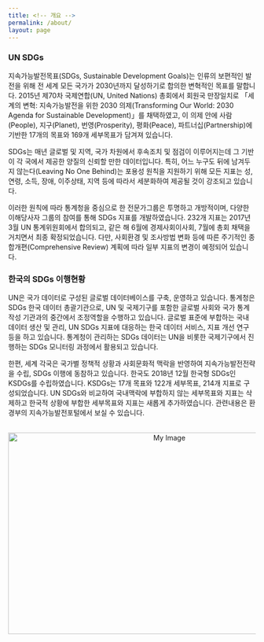 ```yaml
---
title: <!-- 개요 -->
permalink: /about/
layout: page
---
```


### UN SDGs

지속가능발전목표(SDGs, Sustainable Development Goals)는 인류의 보편적인 발전을 위해 전 세계 모든 국가가 2030년까지 달성하기로 합의한 변혁적인 목표를 말합니다. 2015년 제70차 국제연합(UN, United Nations) 총회에서 회원국 만장일치로 「세계의 변혁: 지속가능발전을 위한 2030 의제(Transforming Our World: 2030 Agenda for Sustainable Development)」를 채택하였고, 이 의제 안에 사람(People), 지구(Planet), 번영(Prosperity), 평화(Peace), 파트너십(Partnership)에 기반한 17개의 목표와 169개 세부목표가 담겨져 있습니다. 

SDGs는 매년 글로벌 및 지역, 국가 차원에서 후속조치 및 점검이 이루어지는데 그 기반이 각 국에서 제공한 양질의 신뢰할 만한 데이터입니다. 특히, 어느 누구도 뒤에 남겨두지 않는다(Leaving No One Behind)는 포용성 원칙을 지원하기 위해 모든 지표는 성, 연령, 소득, 장애, 이주상태, 지역 등에 따라서 세분화하여 제공될 것이 강조되고 있습니다. 

이러한 원칙에 따라 통계청을 중심으로 한 전문가그룹은 투명하고 개방적이며, 다양한 이해당사자 그룹의 참여를 통해 SDGs 지표를 개발하였습니다. 232개 지표는 2017년 3월 UN 통계위원회에서 합의되고, 같은 해 6월에 경제사회이사회, 7월에 총회 채택을 거치면서 최종 확정되었습니다. 다만, 사회환경 및 조사방법 변화 등에 따른 주기적인 종합개편(Comprehensive Review) 계획에 따라 일부 지표의 변경이 예정되어 있습니다. 


### 한국의 SDGs 이행현황 

UN은 국가 데이터로 구성된 글로벌 데이터베이스를 구축, 운영하고 있습니다. 통계청은 SDGs 한국 데이터 총괄기관으로, UN 및 국제기구를 포함한 글로벌 사회와 국가 통계작성 기관과의 중간에서 조정역할을 수행하고 있습니다. 글로벌 표준에 부합하는 국내 데이터 생산 및 관리, UN SDGs 지표에 대응하는 한국 데이터 서비스, 지표 개선 연구 등을 하고 있습니다. 통계청이 관리하는 SDGs 데이터는 UN을 비롯한 국제기구에서 진행하는 SDGs 모니터링 과정에서 활용되고 있습니다. 

한편, 세계 각국은 국가별 정책적 상황과 사회문화적 맥락을 반영하여 지속가능발전전략을 수립, SDGs 이행에 동참하고 있습니다. 한국도 2018년 12월 한국형 SDGs인 KSDGs를 수립하였습니다. KSDGs는 17개 목표와 122개 세부목표, 214개 지표로 구성되었습니다. UN SDGs와 비교하여 국내맥락에 부합하지 않는 세부목표와 지표는 삭제하고 한국적 상황에 부합한 세부목표와 지표는 새롭게 추가하였습니다. 관련내용은 환경부의 지속가능발전포털에서 보실 수 있습니다.


<br>
<div style="margin: auto; text-align: center;">
<img style="height: 410px; width: 640px; margin: auto; " src="https://kostat-sdg-kor.github.io/sdg-indicators/public/about1.png" alt="My Image">
</div>
<br>   


<!--
<script src="https://code.jquery.com/jquery-3.2.1.min.js"></script>
-->

<!--
<script>
  $( document ).ready( function() {
     alert("test");
  } );
</script>
-->






<!--
<object id="link1" type="text/html" width="80%" height="500px" data="https://blog.naver.com/offerkiss/221845623886"> 
</object>
-->

<!--
<object id="link2" type="text/html" width="500px" height="500px" data="//www.youtube.com/embed/GJZXJaZx0WQ"> 
</object>
-->

